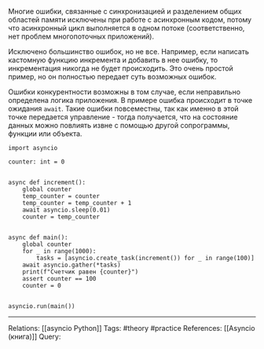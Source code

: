 Многие ошибки, связанные с синхронизацией и разделением общих областей памяти исключены при работе с асинхронным кодом, потому что асинхронный цикл выполняется в одном потоке (соответственно, нет проблем многопоточных приложений). 

Исключено большинство ошибок, но не все. Например, если написать кастомную функцию инкремента и добавить в нее ошибку, то инкрементация никогда не будет происходить. Это очень простой пример, но он полностью передает суть возможных ошибок. 

Ошибки конкурентности возможны в том случае, если неправильно определена логика приложения. В примере ошибка происходит в точке ожидания `await`. Такие ошибки повсеместны, так как именно в этой точке передается управление - тогда получается, что на состояние данных можно повлиять извне с помощью другой сопрограммы, функции или объекта. 


```
import asyncio

counter: int = 0


async def increment():
    global counter
    temp_counter = counter
    temp_counter = temp_counter + 1
    await asyncio.sleep(0.01)
    counter = temp_counter


async def main():
    global counter
    for _ in range(1000):
        tasks = [asyncio.create_task(increment()) for _ in range(100)]
    await asyncio.gather(*tasks)
    print(f"Счетчик равен {counter}")
    assert counter == 100
    counter = 0


asyncio.run(main())

```

___
Relations: [[asyncio Python]] 
Tags: #theory #practice 
References: [[Asyncio (книга)]] 
Query: 